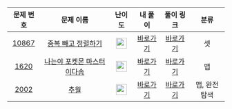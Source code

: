 |문제 번호|문제 이름|난이도|내 풀이|풀이 링크|분류|
| :-----: | :-----: | :-----: | :-----: | :-----: | :-----: |
|<a href="https://www.acmicpc.net/problem/10867" target="_blank">10867</a>|<a href="https://www.acmicpc.net/problem/10867" target="_blank">중복 빼고 정렬하기</a>|<img height="25px" width="25px" src="https://static.solved.ac/tier_small/6.svg"/>|[바로가기](https://github.com/MinjiK11/Algorithm/blob/main/Map%2C%20Set/Code/10867.cpp)|[바로가기](https://github.com/Altu-Bitu-2/Notice/blob/main/03%EC%9B%94%2008%EC%9D%BC%20-%20%EB%A7%B5%EA%B3%BC%20%EC%85%8B/%EB%9D%BC%EC%9D%B4%EB%B8%8C%20%EC%BD%94%EB%94%A9/10867.cpp)|셋|
|<a href="https://www.acmicpc.net/problem/1620" target="_blank">1620</a>|<a href="https://www.acmicpc.net/problem/1620" target="_blank">나는야 포켓몬 마스터 이다솜</a>|<img height="25px" width="25px" src="https://static.solved.ac/tier_small/7.svg"/>|[바로가기](https://github.com/MinjiK11/Algorithm/blob/main/Map%2C%20Set/Code/1620_answer.cpp)|[바로가기](https://github.com/Altu-Bitu-2/Notice/blob/main/03%EC%9B%94%2008%EC%9D%BC%20-%20%EB%A7%B5%EA%B3%BC%20%EC%85%8B/%EB%9D%BC%EC%9D%B4%EB%B8%8C%20%EC%BD%94%EB%94%A9/1620.cpp)|맵|
|<a href="https://www.acmicpc.net/problem/2002" target="_blank">2002</a>|<a href="https://www.acmicpc.net/problem/2002" target="_blank">추월</a>|<img height="25px" width="25px" src="https://static.solved.ac/tier_small/10.svg"/>|[바로가기](https://github.com/MinjiK11/Algorithm/blob/main/Map%2C%20Set/Code/2002.cpp)|[바로가기](https://github.com/Altu-Bitu-2/Notice/blob/main/03%EC%9B%94%2008%EC%9D%BC%20-%20%EB%A7%B5%EA%B3%BC%20%EC%85%8B/%EB%9D%BC%EC%9D%B4%EB%B8%8C%20%EC%BD%94%EB%94%A9/2002.cpp)|맵, 완전탐색|
